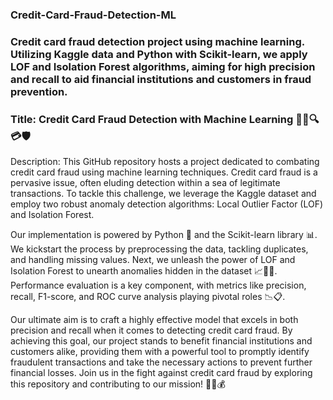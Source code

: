 ### Credit-Card-Fraud-Detection-ML
### Credit card fraud detection project using machine learning. Utilizing Kaggle data and Python with Scikit-learn, we apply LOF and Isolation Forest algorithms, aiming for high precision and recall to aid financial institutions and customers in fraud prevention.

### Title: Credit Card Fraud Detection with Machine Learning 🕵️‍♂️🔍💳🛡️

Description: This GitHub repository hosts a project dedicated to combating credit card fraud using machine learning techniques. Credit card fraud is a pervasive issue, often eluding detection within a sea of legitimate transactions. To tackle this challenge, we leverage the Kaggle dataset and employ two robust anomaly detection algorithms: Local Outlier Factor (LOF) and Isolation Forest.

Our implementation is powered by Python 🐍 and the Scikit-learn library 📊. We kickstart the process by preprocessing the data, tackling duplicates, and handling missing values. Next, we unleash the power of LOF and Isolation Forest to unearth anomalies hidden in the dataset 📈🕵️‍♂️. Performance evaluation is a key component, with metrics like precision, recall, F1-score, and ROC curve analysis playing pivotal roles 📉📋.

Our ultimate aim is to craft a highly effective model that excels in both precision and recall when it comes to detecting credit card fraud. By achieving this goal, our project stands to benefit financial institutions and customers alike, providing them with a powerful tool to promptly identify fraudulent transactions and take the necessary actions to prevent further financial losses. Join us in the fight against credit card fraud by exploring this repository and contributing to our mission! 💼🚀💰

